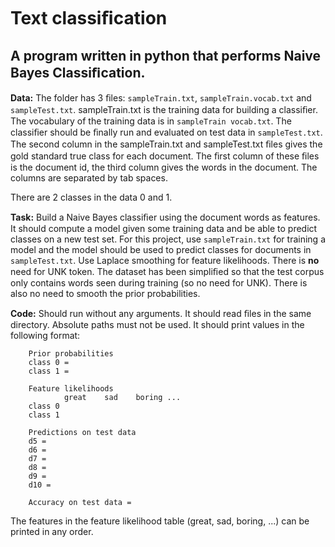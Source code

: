 # Text classiﬁcation

## A program written in python that performs Naive Bayes Classiﬁcation.

**Data:** The folder has 3 ﬁles: ```sampleTrain.txt```, ```sampleTrain.vocab.txt``` and ```sampleTest.txt```.
sampleTrain.txt is the training data for building a classiﬁer. 
The vocabulary of the training data is in ```sampleTrain vocab.txt```. 
The classiﬁer should be ﬁnally run and evaluated on test data in ```sampleTest.txt```. The second column in the sampleTrain.txt and sampleTest.txt ﬁles gives the gold standard true class for each document. The ﬁrst column of these ﬁles is the document id, the third column gives the words in the document. The columns are separated by tab spaces.

There are 2 classes in the data 0 and 1.

**Task:** Build a Naive Bayes classiﬁer using the document words as features. It should compute a model given some training data and be able to predict classes on a new test set. For this project, use ```sampleTrain.txt``` for training a model and the model should be used to predict classes for documents in ```sampleTest.txt```. Use Laplace smoothing for feature likelihoods. There is **no** need for UNK token. The dataset has been simpliﬁed so that the test corpus only contains words seen during training (so no need for UNK). There is also no need to smooth the prior probabilities.

**Code:** Should run without any arguments. It should read ﬁles in the same directory. Absolute paths must not be used. It should print values in the following format:
```
    Prior probabilities
    class 0 = 
    class 1 =

    Feature likelihoods 
            great    sad    boring ... 
    class 0 
    class 1

    Predictions on test data 
    d5 = 
    d6 = 
    d7 = 
    d8 = 
    d9 = 
    d10 =

    Accuracy on test data =
```
The features in the feature likelihood table (great, sad, boring, ...) can be printed in any order.		
